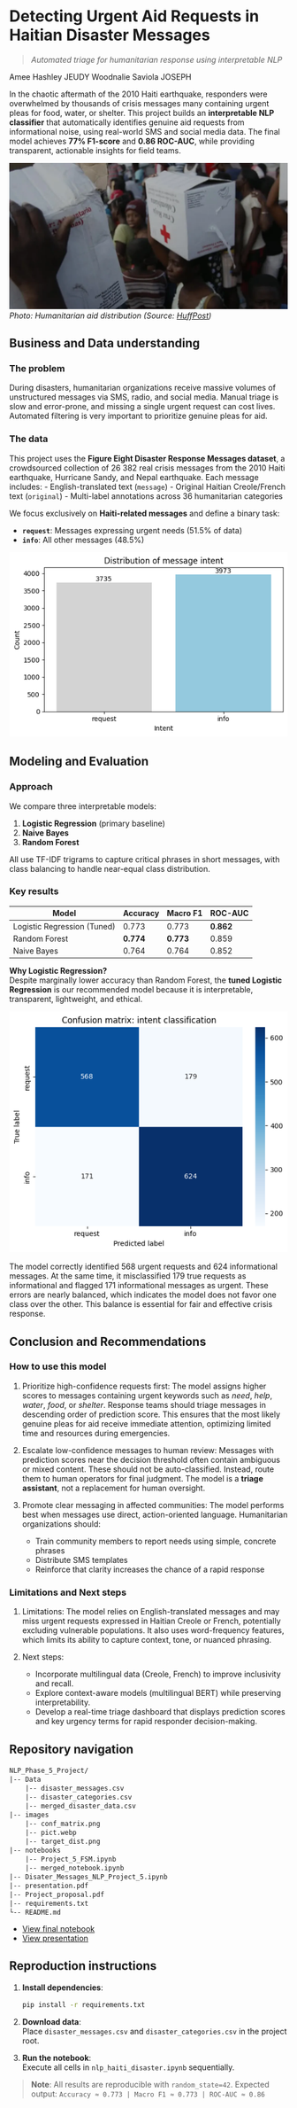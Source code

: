 # Detecting Urgent Aid Requests in Haitian Disaster Messages

> *Automated triage for humanitarian response using interpretable NLP*

Amee Hashley JEUDY 
Woodnalie Saviola JOSEPH 

In the chaotic aftermath of the 2010 Haiti earthquake, responders were overwhelmed by thousands of crisis messages many containing urgent pleas for food, water, or shelter. This project builds an **interpretable NLP classifier** that automatically identifies genuine aid requests from informational noise, using real-world SMS and social media data. The final model achieves **77% F1-score** and **0.86 ROC-AUC**, while providing transparent, actionable insights for field teams.

![Haiti Earthquake Response](./images/pict.webp)  
*Photo: Humanitarian aid distribution (Source: [HuffPost](https://www.huffpost.com/entry/remembering-the-2010-earthquake-that-devastated-haiti_n_65036d3ee4b084b3a93f65d3))*

## Business and Data understanding

### The problem
During disasters, humanitarian organizations receive massive volumes of unstructured messages via SMS, radio, and social media. Manual triage is slow and error-prone, and missing a single urgent request can cost lives. Automated filtering is very important to prioritize genuine pleas for aid.

### The data
This project uses the **Figure Eight Disaster Response Messages dataset**, a crowdsourced collection of 26 382 real crisis messages from the 2010 Haiti earthquake, Hurricane Sandy, and Nepal earthquake. Each message includes:
    - English-translated text (`message`)
    - Original Haitian Creole/French text (`original`)
    - Multi-label annotations across 36 humanitarian categories

We focus exclusively on **Haiti-related messages** and define a binary task:  
- **`request`**: Messages expressing urgent needs (51.5% of data)  
- **`info`**: All other messages (48.5%)  

![target distribution](./images/target_dist.png)

## Modeling and Evaluation
### Approach
We compare three interpretable models:
1. **Logistic Regression** (primary baseline)
2. **Naive Bayes**
3. **Random Forest**

All use TF-IDF trigrams to capture critical phrases in short messages, with class balancing to handle near-equal class distribution.

### Key results
| Model                      | Accuracy | Macro F1 | ROC-AUC |
|----------------------------|----------|----------|---------|
| Logistic Regression (Tuned)| 0.773    | 0.773    | **0.862** |
| Random Forest              | **0.774**| **0.773**| 0.859   |
| Naive Bayes                | 0.764    | 0.764    | 0.852   |

**Why Logistic Regression?**  
Despite marginally lower accuracy than Random Forest, the **tuned Logistic Regression** is our recommended model because it is interpretable, transparent, lightweight, and ethical.

![confusion matrix](./images/conf_matrix.png)

The model correctly identified 568 urgent requests and 624 informational messages. At the same time, it misclassified 179 true requests as informational and flagged 171 informational messages as urgent. These errors are nearly balanced, which indicates the model does not favor one class over the other. This balance is essential for fair and effective crisis response.

## Conclusion and Recommendations

### How to use this model
1. Prioritize high-confidence requests first: The model assigns higher scores to messages containing urgent keywords such as *need*, *help*, *water*, *food*, or *shelter*. Response teams should triage messages in descending order of prediction score. This ensures that the most likely genuine pleas for aid receive immediate attention, optimizing limited time and resources during emergencies.

2. Escalate low-confidence messages to human review: Messages with prediction scores near the decision threshold often contain ambiguous or mixed content. These should not be auto-classified. Instead, route them to human operators for final judgment. The model is a **triage assistant**, not a replacement for human oversight.

3. Promote clear messaging in affected communities: The model performs best when messages use direct, action-oriented language. Humanitarian organizations should:
   - Train community members to report needs using simple, concrete phrases  
   - Distribute SMS templates
   - Reinforce that clarity increases the chance of a rapid response  

### Limitations and Next steps
1. Limitations: The model relies on English-translated messages and may miss urgent requests expressed in Haitian Creole or French, potentially excluding vulnerable populations. It also uses word-frequency features, which limits its ability to capture context, tone, or nuanced phrasing.

2. Next steps:
   - Incorporate multilingual data (Creole, French) to improve inclusivity and recall.
   - Explore context-aware models (multilingual BERT) while preserving interpretability.
   - Develop a real-time triage dashboard that displays prediction scores and key urgency terms for rapid responder decision-making.

## Repository navigation

```
NLP_Phase_5_Project/
|-- Data
    |-- disaster_messages.csv
    |-- disaster_categories.csv
    |-- merged_disaster_data.csv
|-- images
    |-- conf_matrix.png
    |-- pict.webp
    |-- target_dist.png  
|-- notebooks
    |-- Project_5_FSM.ipynb
    |-- merged_notebook.ipynb
|-- Disater_Messages_NLP_Project_5.ipynb
|-- presentation.pdf
|-- Project_proposal.pdf
|-- requirements.txt
└-- README.md
```
- [View final notebook](Disater_Messages_NLP_Project_5.ipynb)
- [View presentation](presentation.pdf)

## Reproduction instructions

1. **Install dependencies**:
   ```bash
   pip install -r requirements.txt
   ```

2. **Download data**:  
   Place `disaster_messages.csv` and `disaster_categories.csv` in the project root.

3. **Run the notebook**:  
   Execute all cells in `nlp_haiti_disaster.ipynb` sequentially.


> **Note**: All results are reproducible with `random_state=42`. Expected output: `Accuracy ≈ 0.773 | Macro F1 ≈ 0.773 | ROC-AUC ≈ 0.86`



